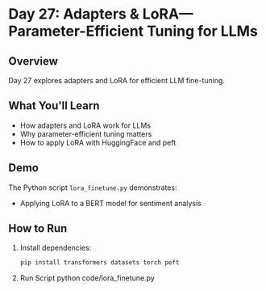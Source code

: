 # Day 27: Adapters & LoRA—Parameter-Efficient Tuning for LLMs

## Overview
Day 27 explores adapters and LoRA for efficient LLM fine-tuning.

## What You'll Learn
- How adapters and LoRA work for LLMs
- Why parameter-efficient tuning matters
- How to apply LoRA with HuggingFace and peft

## Demo
The Python script `lora_finetune.py` demonstrates:
- Applying LoRA to a BERT model for sentiment analysis

## How to Run
1. Install dependencies:
   ```bash
   pip install transformers datasets torch peft
2. Run Script
    python code/lora_finetune.py
